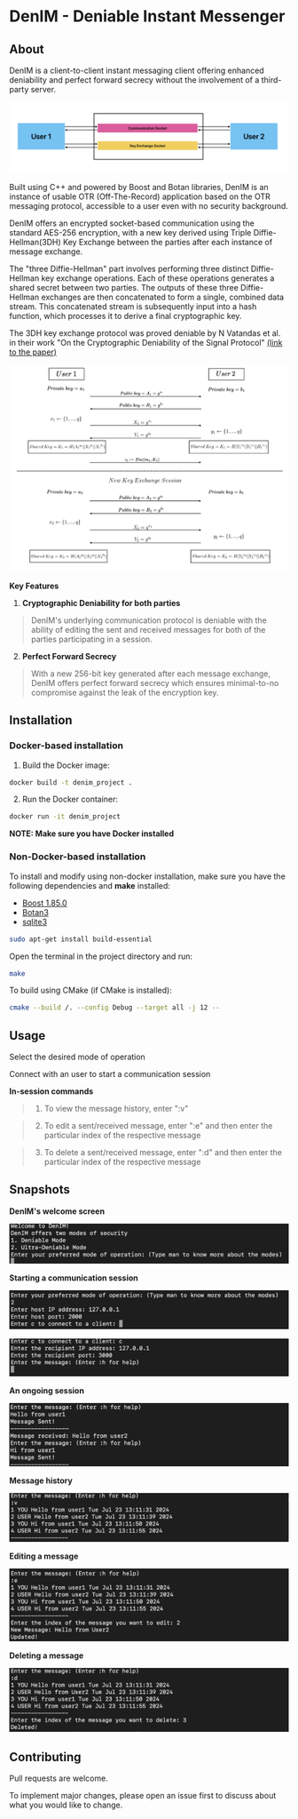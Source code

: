 # DenIM - Deniable Instant Messenger

## About
DenIM is a client-to-client instant messaging client offering enhanced deniability and perfect forward secrecy without the involvement of a third-party server.

![](./assets/images/sock.jpg)

Built using C++ and powered by Boost and Botan libraries, DenIM is an instance of usable OTR (Off-The-Record) application based on the OTR messaging protocol, accessible to a user even with no security background. 

DenIM offers an encrypted socket-based communication using the standard AES-256 encryption, with a new key derived using Triple Diffie-Hellman(3DH) Key Exchange between the parties after each instance of message exchange.

The "three Diffie-Hellman" part involves performing three distinct Diffie-Hellman key exchange operations. Each of these operations generates a shared secret between two parties. The outputs of these three Diffie-Hellman exchanges are then concatenated to form a single, combined data stream. This concatenated stream is subsequently input into a hash function, which processes it to derive a final cryptographic key. 

The 3DH key exchange protocol was proved deniable by N Vatandas et al. in their work "On the Cryptographic Deniability of the Signal Protocol" [(link to the paper)](https://eprint.iacr.org/2021/642.pdf)

![](./assets/images/3dh_keyex.jpg)



**Key Features**

1. **Cryptographic Deniability for both parties**
> DenIM's underlying communication protocol is deniable with the ability of editing the sent and received messages for both of the parties participating in a session.

2. **Perfect Forward Secrecy**
> With a new 256-bit key generated after each message exchange, DenIM offers perfect forward secrecy which ensures minimal-to-no compromise against the leak of the encryption key.

## Installation

### Docker-based installation

1. Build the Docker image:
```bash
docker build -t denim_project .
```
2. Run the Docker container:
```bash
docker run -it denim_project
```
**NOTE: Make sure you have Docker installed**

### Non-Docker-based  installation

To install and modify using non-docker installation, make sure you have the following dependencies and **make** installed:
- [Boost 1.85.0](https://www.boost.org/users/history/version_1_85_0.html)
- [Botan3](https://botan.randombit.net/)
- [sqlite3](https://www.sqlite.org/cintro.html)

```bash
sudo apt-get install build-essential
```

Open the terminal in the project directory and run:
```bash
make
```

To build using CMake (if CMake is installed):
```bash
cmake --build /. --config Debug --target all -j 12 --
```

## Usage
Select the desired mode of operation

Connect with an user to start a communication session

**In-session commands**
> 1. To view the message history, enter ":v"

> 2. To edit a sent/received message, enter ":e" and then enter the particular index of the respective message

> 3. To delete a sent/received message, enter ":d" and then enter the particular index of the respective message


## Snapshots 

**DenIM's welcome screen**

![](./assets/images/welcome.jpg)

**Starting a communication session**

![](./assets/images/mode.jpg)

![](./assets/images/connect.jpg)

**An ongoing session**

![](./assets/images/session.jpg)

**Message history**

![](./assets/images/history.jpg)

**Editing a message**

![](./assets/images/edit.jpg)

**Deleting a message**

![](./assets/images/delete.jpg)

## Contributing

Pull requests are welcome. 

To implement major changes, please open an issue first to discuss about what you would like to change.

